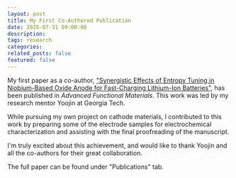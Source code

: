 ```yaml
---
layout: post
title: My First Co-Authored Publication
date: 2025-07-31 09:00:00
description:
tags: research
categories:
related_posts: false
featured: false
---
```


My first paper as a co-author, ["Synergistic Effects of Entropy Tuning in Niobium-Based Oxide Anode for Fast-Charging Lithium-Ion Batteries"](https://doi.org/10.1002/adfm.202509533), has been published in *Advanced Functional Materials*. This work was led by my research mentor Yoojin at Georgia Tech.

While pursuing my own project on cathode materials, I contributed to this work by preparing some of the electrode samples for electrochemical characterization and assisting with the final proofreading of the manuscript.

I'm truly excited about this achievement, and would like to thank Yoojin and all the co-authors for their great collaboration.

The full paper can be found under "Publications" tab.